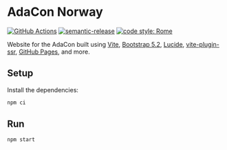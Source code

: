 # AdaCon Norway

[![GitHub Actions](https://github.com/adacon-norway/adacon/actions/workflows/build-and-publish.yaml/badge.svg)](https://github.com/adacon-norway/adacon/actions/workflows/build-and-publish.yaml)
[![semantic-release](https://img.shields.io/badge/%20%20%F0%9F%93%A6%F0%9F%9A%80-semantic--release-e10079.svg)](https://github.com/semantic-release/semantic-release)
[![code style: Rome](https://img.shields.io/badge/code_style-Rome-ffc905.svg)](https://rome.tools/)

Website for the AdaCon built using [Vite](https://vitejs.dev/),
[Bootstrap 5.2](https://getbootstrap.com/docs/5.2/getting-started/introduction/),
[Lucide](https://lucide.dev/), [vite-plugin-ssr](https://vite-plugin-ssr.com/),
[GitHub Pages](https://docs.github.com/en/pages), and more.

## Setup

Install the dependencies:

```bash
npm ci
```

## Run

```bash
npm start
```
